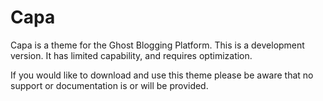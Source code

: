 # Capa
Capa is a theme for the Ghost Blogging Platform. This is a development version. It has limited capability, and requires optimization.

If you would like to download and use this theme please be aware that no support or documentation is or will be provided.
